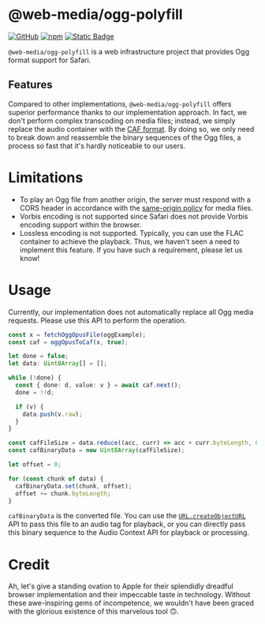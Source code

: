 # @web-media/ogg-polyfill

[![GitHub](https://img.shields.io/github/license/web-media-foundation/infrastructure)](https://github.com/Web-Media-Foundation/infrastructure)
[![npm](https://img.shields.io/npm/v/%40web-media%2Fogg-polyfill)](https://www.npmjs.com/package/@web-media/ogg-polyfill)
[![Static Badge](https://img.shields.io/badge/demo-blue?logo=CodeSandbox&label=CSB)](https://codesandbox.io/s/web-media-ogg-polyfill-demo-8x5wk8)

`@web-media/ogg-polyfill` is a web infrastructure project that provides Ogg
format support for Safari.

## Features

Compared to other implementations, `@web-media/ogg-polyfill` offers superior
performance thanks to our implementation approach. In fact, we don't perform
complex transcoding on media files; instead, we simply replace the audio
container with the [CAF format](https://en.wikipedia.org/wiki/Core_Audio_Format).
By doing so, we only need to break down and reassemble the binary sequences of
the Ogg files, a process so fast that it's hardly noticeable to our users.

# Limitations

- To play an Ogg file from another origin, the server must respond with a
  CORS header in accordance with the [same-origin policy](https://developer.mozilla.org/en-US/docs/Web/Security/Same-origin_policy)
  for media files.
- Vorbis encoding is not supported since Safari does not provide Vorbis encoding
  support within the browser.
- Lossless encoding is not supported. Typically, you can use the FLAC container
  to achieve the playback. Thus, we haven't seen a need to implement this
  feature. If you have such a requirement, please let us know!

# Usage

Currently, our implementation does not automatically replace all Ogg media
requests. Please use this API to perform the operation.

```typescript
const x = fetchOggOpusFile(oggExample);
const caf = oggOpusToCaf(x, true);

let done = false;
let data: Uint8Array[] = [];

while (!done) {
  const { done: d, value: v } = await caf.next();
  done = !!d;

  if (v) {
    data.push(v.raw);
  }
}

const cafFileSize = data.reduce((acc, curr) => acc + curr.byteLength, 0);
const cafBinaryData = new Uint8Array(cafFileSize);

let offset = 0;

for (const chunk of data) {
  cafBinaryData.set(chunk, offset);
  offset += chunk.byteLength;
}
```

`cafBinaryData` is the converted file. You can use the [`URL.createObjectURL`](https://developer.mozilla.org/en-US/docs/Web/API/URL/createObjectURL_static)
API to pass this file to an audio tag for playback, or you can directly pass
this binary sequence to the Audio Context API for playback or processing.

# Credit

Ah, let's give a standing ovation to Apple for their splendidly dreadful browser
implementation and their impeccable taste in technology. Without these
awe-inspiring gems of incompetence, we wouldn't have been graced with the
glorious existence of this marvelous tool 🙃.
